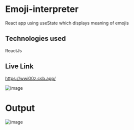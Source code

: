 # Emoji-interpreter
React app using useState which displays meaning of emojis

## Technologies used
ReactJs

## Live Link
https://wwi00z.csb.app/


![image](https://user-images.githubusercontent.com/93936808/211199055-f1c91f17-c77b-4fd3-9d12-9c80f55f0f4c.png)

# Output

![image](https://user-images.githubusercontent.com/93936808/211199112-ff6fba75-921b-43aa-b35f-7c98db7e0e58.png)

